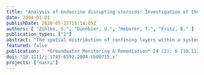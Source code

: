 ```yaml
---
title: "Analysis of endocrine disrupting steroids: Investigation of their release into the environment and their behavior during bank filtration"
date: 2004-01-01
publishDate: 2020-05-25T15:14:05Z
authors: [ "Zühlke, S.", "Dünnbier, U.", "Heberer, T.", "Fritz, B." ]
publication_types: ["2"]
abstract: "The spatial distribution of confining layers within a system of two aquifers strongly affects the hydraulics and sensitivity to pollution. The test site is located close to a well field. Wells are switched with short intervals and hydraulic heads are recorded in several observation wells. Because the absolute levels of simulated hydraulic heads do not always coincide with the measurements, the model is calibrated with short term head variations. The characteristic shape of the hydraulic heads at each observation wells contains sensitive information about the structure of the aquifer. A numerical technique is developed which enables to simulate the spatial distribution of the confining layer. The method comprises the use of pilot points and regularisation technique. Cross validation is carried out in order to show the results are physically based. The method is shown to provide significant results even under non optimal conditions."
featured: false
publication: ' *Groundwater Monitoring & Remediation* 24 (2): 6 [10.1111/j.1745-6592.2004.tb00715.x](https://doi.org/10.1111/j.1745-6592.2004.tb00715.x)'
doi: "10.1111/j.1745-6592.2004.tb00715.x"
projects: ["nasri"]
---
```


